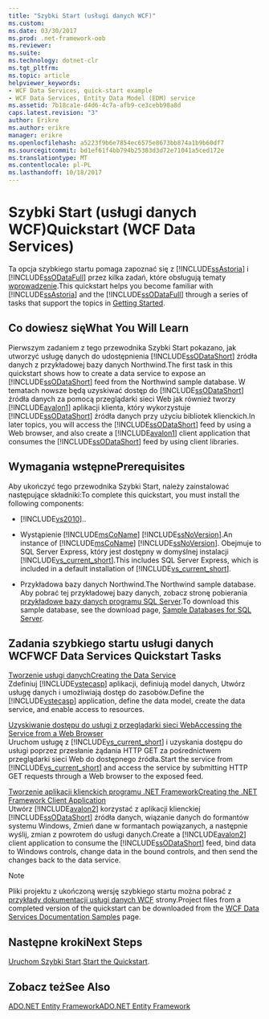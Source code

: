 ```yaml
---
title: "Szybki Start (usługi danych WCF)"
ms.custom: 
ms.date: 03/30/2017
ms.prod: .net-framework-oob
ms.reviewer: 
ms.suite: 
ms.technology: dotnet-clr
ms.tgt_pltfrm: 
ms.topic: article
helpviewer_keywords:
- WCF Data Services, quick-start example
- WCF Data Services, Entity Data Model (EDM) service
ms.assetid: 7b18ca1e-d4d6-4c7a-afb9-ce3cebb98a8d
caps.latest.revision: "3"
author: Erikre
ms.author: erikre
manager: erikre
ms.openlocfilehash: a5223f9b6e7854ec6575e8673bb874a1b9b60df7
ms.sourcegitcommit: bd1ef61f4bb794b25383d3d72e71041a5ced172e
ms.translationtype: MT
ms.contentlocale: pl-PL
ms.lasthandoff: 10/18/2017
---
```

# <a name="quickstart-wcf-data-services"></a><span data-ttu-id="f3675-102">Szybki Start (usługi danych WCF)</span><span class="sxs-lookup"><span data-stu-id="f3675-102">Quickstart (WCF Data Services)</span></span>
<span data-ttu-id="f3675-103">Ta opcja szybkiego startu pomaga zapoznać się z [!INCLUDE[ssAstoria](../../../../includes/ssastoria-md.md)] i [!INCLUDE[ssODataFull](../../../../includes/ssodatafull-md.md)] przez kilka zadań, które obsługują tematy [wprowadzenie](../../../../docs/framework/data/wcf/getting-started-with-wcf-data-services.md).</span><span class="sxs-lookup"><span data-stu-id="f3675-103">This quickstart helps you become familiar with [!INCLUDE[ssAstoria](../../../../includes/ssastoria-md.md)] and the [!INCLUDE[ssODataFull](../../../../includes/ssodatafull-md.md)] through a series of tasks that support the topics in [Getting Started](../../../../docs/framework/data/wcf/getting-started-with-wcf-data-services.md).</span></span>  
  
## <a name="what-you-will-learn"></a><span data-ttu-id="f3675-104">Co dowiesz się</span><span class="sxs-lookup"><span data-stu-id="f3675-104">What You Will Learn</span></span>  
 <span data-ttu-id="f3675-105">Pierwszym zadaniem z tego przewodnika Szybki Start pokazano, jak utworzyć usługę danych do udostępnienia [!INCLUDE[ssODataShort](../../../../includes/ssodatashort-md.md)] źródła danych z przykładowej bazy danych Northwind.</span><span class="sxs-lookup"><span data-stu-id="f3675-105">The first task in this quickstart shows how to create a data service to expose an [!INCLUDE[ssODataShort](../../../../includes/ssodatashort-md.md)] feed from the Northwind sample database.</span></span> <span data-ttu-id="f3675-106">W tematach nowsze będą uzyskiwać dostęp do [!INCLUDE[ssODataShort](../../../../includes/ssodatashort-md.md)] źródła danych za pomocą przeglądarki sieci Web jak również tworzy [!INCLUDE[avalon1](../../../../includes/avalon1-md.md)] aplikacji klienta, który wykorzystuje [!INCLUDE[ssODataShort](../../../../includes/ssodatashort-md.md)] źródła danych przy użyciu bibliotek klienckich.</span><span class="sxs-lookup"><span data-stu-id="f3675-106">In later topics, you will access the [!INCLUDE[ssODataShort](../../../../includes/ssodatashort-md.md)] feed by using a Web browser, and also create a [!INCLUDE[avalon1](../../../../includes/avalon1-md.md)] client application that consumes the [!INCLUDE[ssODataShort](../../../../includes/ssodatashort-md.md)] feed by using client libraries.</span></span>  
  
## <a name="prerequisites"></a><span data-ttu-id="f3675-107">Wymagania wstępne</span><span class="sxs-lookup"><span data-stu-id="f3675-107">Prerequisites</span></span>  
 <span data-ttu-id="f3675-108">Aby ukończyć tego przewodnika Szybki Start, należy zainstalować następujące składniki:</span><span class="sxs-lookup"><span data-stu-id="f3675-108">To complete this quickstart, you must install the following components:</span></span>  
  
-   [!INCLUDE[vs2010](../../../../includes/vs2010-md.md)]<span data-ttu-id="f3675-109">.</span><span class="sxs-lookup"><span data-stu-id="f3675-109">.</span></span>  
  
-   <span data-ttu-id="f3675-110">Wystąpienie [!INCLUDE[msCoName](../../../../includes/msconame-md.md)] [!INCLUDE[ssNoVersion](../../../../includes/ssnoversion-md.md)].</span><span class="sxs-lookup"><span data-stu-id="f3675-110">An instance of [!INCLUDE[msCoName](../../../../includes/msconame-md.md)] [!INCLUDE[ssNoVersion](../../../../includes/ssnoversion-md.md)].</span></span> <span data-ttu-id="f3675-111">Obejmuje to SQL Server Express, który jest dostępny w domyślnej instalacji [!INCLUDE[vs_current_short](../../../../includes/vs-current-short-md.md)].</span><span class="sxs-lookup"><span data-stu-id="f3675-111">This includes SQL Server Express, which is included in a default installation of [!INCLUDE[vs_current_short](../../../../includes/vs-current-short-md.md)].</span></span>  
  
-   <span data-ttu-id="f3675-112">Przykładowa bazy danych Northwind.</span><span class="sxs-lookup"><span data-stu-id="f3675-112">The Northwind sample database.</span></span> <span data-ttu-id="f3675-113">Aby pobrać tej przykładowej bazy danych, zobacz stronę pobierania [przykładowe bazy danych programu SQL Server](http://go.microsoft.com/fwlink/?linkid=24758).</span><span class="sxs-lookup"><span data-stu-id="f3675-113">To download this sample database, see the download page, [Sample Databases for SQL Server](http://go.microsoft.com/fwlink/?linkid=24758).</span></span>  
  
## <a name="wcf-data-services-quickstart-tasks"></a><span data-ttu-id="f3675-114">Zadania szybkiego startu usługi danych WCF</span><span class="sxs-lookup"><span data-stu-id="f3675-114">WCF Data Services Quickstart Tasks</span></span>  
 [<span data-ttu-id="f3675-115">Tworzenie usługi danych</span><span class="sxs-lookup"><span data-stu-id="f3675-115">Creating the Data Service</span></span>](../../../../docs/framework/data/wcf/creating-the-data-service.md)  
 <span data-ttu-id="f3675-116">Zdefiniuj [!INCLUDE[vstecasp](../../../../includes/vstecasp-md.md)] aplikacji, definiują model danych, Utwórz usługę danych i umożliwiają dostęp do zasobów.</span><span class="sxs-lookup"><span data-stu-id="f3675-116">Define the [!INCLUDE[vstecasp](../../../../includes/vstecasp-md.md)] application, define the data model, create the data service, and enable access to resources.</span></span>  
  
 [<span data-ttu-id="f3675-117">Uzyskiwanie dostępu do usługi z przeglądarki sieci Web</span><span class="sxs-lookup"><span data-stu-id="f3675-117">Accessing the Service from a Web Browser</span></span>](../../../../docs/framework/data/wcf/accessing-the-service-from-a-web-browser-wcf-data-services-quickstart.md)  
 <span data-ttu-id="f3675-118">Uruchom usługę z [!INCLUDE[vs_current_short](../../../../includes/vs-current-short-md.md)] i uzyskania dostępu do usługi poprzez przesłanie żądania HTTP GET za pośrednictwem przeglądarki sieci Web do dostępnego źródła.</span><span class="sxs-lookup"><span data-stu-id="f3675-118">Start the service from [!INCLUDE[vs_current_short](../../../../includes/vs-current-short-md.md)] and access the service by submitting HTTP GET requests through a Web browser to the exposed feed.</span></span>  
  
 [<span data-ttu-id="f3675-119">Tworzenie aplikacji klienckich programu .NET Framework</span><span class="sxs-lookup"><span data-stu-id="f3675-119">Creating the .NET Framework Client Application</span></span>](../../../../docs/framework/data/wcf/creating-the-dotnet-client-application-wcf-data-services-quickstart.md)  
 <span data-ttu-id="f3675-120">Utwórz [!INCLUDE[avalon2](../../../../includes/avalon2-md.md)] korzystać z aplikacji klienckiej [!INCLUDE[ssODataShort](../../../../includes/ssodatashort-md.md)] źródła danych, wiązanie danych do formantów systemu Windows, Zmień dane w formantach powiązanych, a następnie wyślij, zmian z powrotem do usługi danych.</span><span class="sxs-lookup"><span data-stu-id="f3675-120">Create a [!INCLUDE[avalon2](../../../../includes/avalon2-md.md)] client application to consume the [!INCLUDE[ssODataShort](../../../../includes/ssodatashort-md.md)] feed, bind data to Windows controls, change data in the bound controls, and then send the changes back to the data service.</span></span>  
  
> [!NOTE]
>  <span data-ttu-id="f3675-121">Pliki projektu z ukończoną wersję szybkiego startu można pobrać z [przykłady dokumentacji usługi danych WCF](http://go.microsoft.com/fwlink/?LinkId=179994) strony.</span><span class="sxs-lookup"><span data-stu-id="f3675-121">Project files from a completed version of the quickstart can be downloaded from the [WCF Data Services Documentation Samples](http://go.microsoft.com/fwlink/?LinkId=179994) page.</span></span>  
  
## <a name="next-steps"></a><span data-ttu-id="f3675-122">Następne kroki</span><span class="sxs-lookup"><span data-stu-id="f3675-122">Next Steps</span></span>  
 <span data-ttu-id="f3675-123">[Uruchom Szybki Start](../../../../docs/framework/data/wcf/creating-the-data-service.md).</span><span class="sxs-lookup"><span data-stu-id="f3675-123">[Start the Quickstart](../../../../docs/framework/data/wcf/creating-the-data-service.md).</span></span>  
  
## <a name="see-also"></a><span data-ttu-id="f3675-124">Zobacz też</span><span class="sxs-lookup"><span data-stu-id="f3675-124">See Also</span></span>  
 [<span data-ttu-id="f3675-125">ADO.NET Entity Framework</span><span class="sxs-lookup"><span data-stu-id="f3675-125">ADO.NET Entity Framework</span></span>](../../../../docs/framework/data/adonet/ef/index.md)
